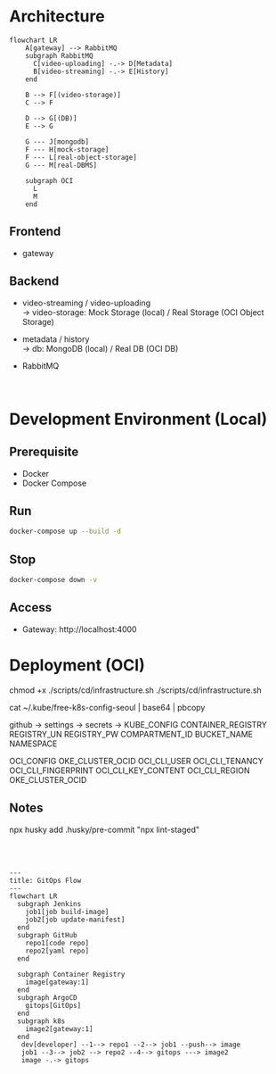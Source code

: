 # Architecture

```mermaid
flowchart LR
    A[gateway] --> RabbitMQ
    subgraph RabbitMQ
      C[video-uploading] -.-> D[Metadata]
      B[video-streaming] -.-> E[History]
    end

    B --> F[(video-storage)]
    C --> F

    D --> G[(DB)]
    E --> G

    G --- J[mongodb]
    F --- H[mock-storage]
    F --- L[real-object-storage]
    G --- M[real-DBMS]

    subgraph OCI
      L
      M
    end
```

## Frontend

- gateway

## Backend

- video-streaming / video-uploading \
  -> video-storage: Mock Storage (local) / Real Storage (OCI Object Storage)

- metadata / history \
  -> db: MongoDB (local) / Real DB (OCI DB)

- RabbitMQ

<br>

# Development Environment (Local)

## Prerequisite

- Docker
- Docker Compose

## Run

```bash
docker-compose up --build -d
```

## Stop

```bash
docker-compose down -v
```

## Access

- Gateway: http://localhost:4000

# Deployment (OCI)

chmod +x ./scripts/cd/infrastructure.sh
./scripts/cd/infrastructure.sh

cat ~/.kube/free-k8s-config-seoul | base64 | pbcopy

github -> settings -> secrets ->
KUBE_CONFIG
CONTAINER_REGISTRY
REGISTRY_UN
REGISTRY_PW
COMPARTMENT_ID
BUCKET_NAME
NAMESPACE

OCI_CONFIG
OKE_CLUSTER_OCID
OCI_CLI_USER
OCI_CLI_TENANCY
OCI_CLI_FINGERPRINT
OCI_CLI_KEY_CONTENT
OCI_CLI_REGION
OKE_CLUSTER_OCID


## Notes
npx husky add .husky/pre-commit "npx lint-staged"

<br>
<br>


```mermaid
---
title: GitOps Flow
---
flowchart LR
  subgraph Jenkins
    job1[job build-image]
    job2[job update-manifest]
  end
  subgraph GitHub
    repo1[code repo]
    repo2[yaml repo]
  end

  subgraph Container Registry
    image[gateway:1]
  end
  subgraph ArgoCD
    gitops[GitOps]
  end
  subgraph k8s
    image2[gateway:1]
  end
   dev[developer] --1--> repo1 --2--> job1 --push--> image
   job1 --3--> job2 --> repo2 --4--> gitops ---> image2
   image -.-> gitops
```